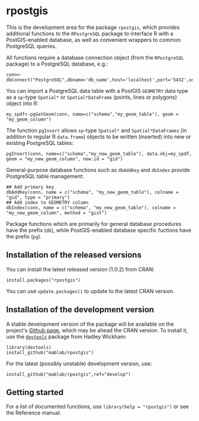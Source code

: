 rpostgis
========

This is the development area for the package `rpostgis`, which provides additional functions to the
`RPostgreSQL` package to interface R with a PostGIS-enabled database, as well as convenient wrappers to common PostgreSQL queries.

All functions require a database connection object (from the `RPostgreSQL` package) to a PostgreSQL database, e.g.:

    conn<-dbConnect("PostgreSQL",dbname='db_name',host='localhost',port='5432',user='postgres',password='PASSWORD')

You can import a PostgreSQL data table with a PostGIS `GEOMETRY` data type as a `sp`-type `Spatial*` or `Spatial*DataFrame` (points, lines or polygons) object into R:

    my_spdf<-pgGetGeom(conn, name=c("schema","my_geom_table"), geom = "my_geom_column")


The function `pgInsert` allows `sp`-type `Spatial*` and `Spatial*DataFrames` (in addition to regular R `data.frame`) objects to be written (inserted) into new or existing PostgreSQL tables:

    pgInsert(conn, name=c("schema","my_new_geom_table"), data.obj=my_spdf, geom = "my_new_geom_column", new.id = "gid")


General-purpose database functions such as `dbAddKey` and `dbIndex` provide PostgreSQL table management:

    ## Add primary key
    dbAddKey(conn, name = c("schema", "my_new_geom_table"), colname = "gid", type = "primary")
    ## Add index to GEOMETRY column
    dbIndex(conn, name = c("schema", "my_new_geom_table"), colname = "my_new_geom_column", method = "gist")
    
Package functions which are primarily for general database procedures have the prefix (`db`), while PostGIS-enabled database specific fuctions have the prefix (`pg`).

## Installation of the released versions

You can install the latest released version (1.0.2) from CRAN:

    install.packages("rpostgis")

You can use `update.packages()` to update to the latest CRAN version.

## Installation of the development version

A stable development version of the package will be available on the project's [Github page](https://github.com/mablab/rpostgis), which may be ahead the CRAN version. To install it, use the [`devtools`](https://CRAN.R-project.org/package=devtools) package from Hadley Wickham:

    library(devtools)
    install_github("mablab/rpostgis")
    
For the latest (possibly unstable) development version, use:

    install_github("mablab/rpostgis",ref="develop")

## Getting started

For a list of documented functions, use `library(help = "rpostgis")` or see
the Reference manual.
